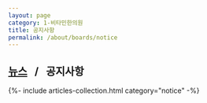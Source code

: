 ```yaml
---
layout: page
category: 1-비타민한의원
title: 공지사항
permalink: /about/boards/notice
---
```


<h2>
  <a href="{{ page.dir }}news">뉴스</a> &nbsp; / &nbsp; <strong>공지사항</strong>
</h2>

{%- include articles-collection.html category="notice" -%}
